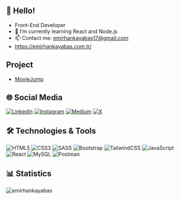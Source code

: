 <h2>👋 Hello!</h2>
<ul>
  <li>Front-End Developer</li>
  <li>🌱 I’m currently learning React and Node.js</li>
  <li>📫 Contact me: <a href="mailto:emirhankayabas17@gmail.com">emirhankayabas17@gmail.com</a></li>
  <li><a href="https://emirhankayabas.com.tr/">https://emirhankayabas.com.tr/</a></li>
</ul>

<h2></> Project</h2>
<ul>
  <li><a href="https://emirhankayabas.com.tr/demo/">MovieJump</a></li>
</ul>

<h2>🌐 Social Media</h2>

[![LinkedIn](https://img.shields.io/badge/LinkedIn-%230077B5.svg?logo=linkedin&logoColor=white)](https://linkedin.com/in/emirhan-kayabas) [![Instagram](https://img.shields.io/badge/Instagram-%23E4405F.svg?logo=Instagram&logoColor=white)](https://instagram.com/emirhan_kayabas) [![Medium](https://img.shields.io/badge/Medium-12100E?logo=medium&logoColor=white)](https://medium.com/@emirhankayabas)  [![X](https://img.shields.io/badge/X-black.svg?logo=X&logoColor=white)](https://x.com/emirhankayabas0)

<h2>🛠️ Technologies & Tools</h2>

![HTML5](https://img.shields.io/badge/html5-%23E34F26.svg?style=for-the-badge&logo=html5&logoColor=white) ![CSS3](https://img.shields.io/badge/css3-%231572B6.svg?style=for-the-badge&logo=css3&logoColor=white) ![SASS](https://img.shields.io/badge/SASS-hotpink.svg?style=for-the-badge&logo=SASS&logoColor=white) ![Bootstrap](https://img.shields.io/badge/bootstrap-%238511FA.svg?style=for-the-badge&logo=bootstrap&logoColor=white) ![TailwindCSS](https://img.shields.io/badge/tailwindcss-%2338B2AC.svg?style=for-the-badge&logo=tailwind-css&logoColor=white) ![JavaScript](https://img.shields.io/badge/javascript-%23323330.svg?style=for-the-badge&logo=javascript&logoColor=%23F7DF1E) ![React](https://img.shields.io/badge/react-%2320232a.svg?style=for-the-badge&logo=react&logoColor=%2361DAFB) ![MySQL](https://img.shields.io/badge/mysql-%2300000f.svg?style=for-the-badge&logo=mysql&logoColor=white) ![Postman](https://img.shields.io/badge/Postman-FF6C37?style=for-the-badge&logo=postman&logoColor=white)

<h2>📊 Statistics</h2>
<img src="https://github-readme-stats.vercel.app/api?username=emirhankayabas&show_icons=true&locale=en&theme=react" alt="emirhankayabas" />

